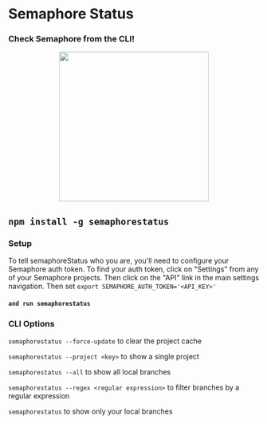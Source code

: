 # Semaphore Status
### Check Semaphore from the CLI!
<p style="text-align:center">
  <img src="https://raw.github.com/mojotech/semaphorestatus/master/logo.png" width="300px"/>
</p>

## `npm install -g semaphorestatus`

### Setup
To tell semaphoreStatus who you are, you'll need to configure your
Semaphore auth token.  To find your auth token, click on "Settings"
from any of your Semaphore projects.  Then click on the "API" link in
the main settings navigation. Then set
`export SEMAPHORE_AUTH_TOKEN='<API_KEY>'`

#### `and run semaphorestatus`

### CLI Options

`semaphorestatus --force-update` to clear the project cache

`semaphorestatus --project <key>` to show a single project

`semaphorestatus --all` to show all local branches

`semaphorestatus --regex <regular expression>` to filter branches by a regular expression

`semaphorestatus` to show only your local branches